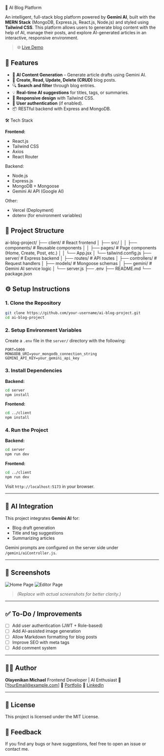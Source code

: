 
🧠 AI Blog Platform

An intelligent, full-stack blog platform powered by **Gemini AI**, built with the **MERN Stack** (MongoDB, Express.js, React.js, Node.js) and styled using **Tailwind CSS**. This platform allows users to generate blog content with the help of AI, manage their posts, and explore AI-generated articles in an interactive, responsive environment.

> 🌐 [Live Demo](https://ai-blog-project-e3v2.vercel.app/)



## 🚀 Features

- 🔮 **AI Content Generation** – Generate article drafts using Gemini AI.
- 📝 **Create, Read, Update, Delete (CRUD)** blog posts.
- 🔍 **Search and filter** through blog entries.
- 💡 **Real-time AI suggestions** for titles, tags, or summaries.
- 📱 **Responsive design** with Tailwind CSS.
- 🔐 **User authentication** (if enabled).
- 📦 RESTful backend with Express and MongoDB.



 🛠️ Tech Stack

**Frontend:**
- React.js
- Tailwind CSS
- Axios
- React Router

Backend:
- Node.js
- Express.js
- MongoDB + Mongoose
- Gemini AI API (Google AI)

Other:
- Vercel (Deployment)
- dotenv (for environment variables)



## 📁 Project Structure

ai-blog-project/
├── client/                 # React frontend
│   ├── src/
│   │   ├── components/     # Reusable components
│   │   ├── pages/          # Page components (Home, Create, Post, etc.)
│   │   └── App.jsx
│   └── tailwind.config.js
├── server/                 # Express backend
│   ├── routes/             # API routes
│   ├── controllers/        # Request handlers
│   ├── models/             # Mongoose schemas
│   ├── gemini/             # Gemini AI service logic
│   └── server.js
├── .env
├── README.md
└── package.json


## ⚙️ Setup Instructions

### 1. Clone the Repository

```bash
git clone https://github.com/your-username/ai-blog-project.git
cd ai-blog-project
```

### 2. Setup Environment Variables

Create a `.env` file in the `server/` directory with the following:

```env
PORT=5000
MONGODB_URI=your_mongodb_connection_string
GEMINI_API_KEY=your_gemini_api_key
```

### 3. Install Dependencies

**Backend:**

```bash
cd server
npm install
```

**Frontend:**

```bash
cd ../client
npm install
```

### 4. Run the Project

**Backend:**

```bash
cd server
npm run dev
```

**Frontend:**

```bash
cd ../client
npm run dev
```

Visit `http://localhost:5173` in your browser.

---

## 🤖 AI Integration

This project integrates **Gemini AI** for:

* Blog draft generation
* Title and tag suggestions
* Summarizing articles

Gemini prompts are configured on the server side under `/gemini/aiController.js`.

---

## 📸 Screenshots

![Home Page](./screenshots/home.png)
![Editor Page](./screenshots/editor.png)

> *(Replace with actual screenshots for better clarity.)*

---

## ✅ To-Do / Improvements

* [ ] Add user authentication (JWT + Role-based)
* [ ] Add AI-assisted image generation
* [ ] Allow Markdown formatting for blog posts
* [ ] Improve SEO with meta tags
* [ ] Add comment system

---

## 🧑‍💻 Author

**Olayenikan Michael**
Frontend Developer | AI Enthusiast
📧 \[[YourEmail@example.com](mailto:YourEmail@example.com)]
🔗 [Portfolio](https://your-portfolio-link.com)
🔗 [LinkedIn](https://linkedin.com/in/your-profile)

---

## 📄 License

This project is licensed under the MIT License.


## 💬 Feedback

If you find any bugs or have suggestions, feel free to open an issue or contact me.
